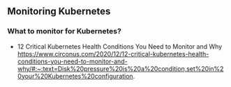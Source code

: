 ## Monitoring Kubernetes

### What to monitor for Kubernetes?

+ 12 Critical Kubernetes Health Conditions You Need to Monitor and Why  
https://www.circonus.com/2020/12/12-critical-kubernetes-health-conditions-you-need-to-monitor-and-why/#:~:text=Disk%20pressure%20is%20a%20condition,set%20in%20your%20Kubernetes%20configuration.
